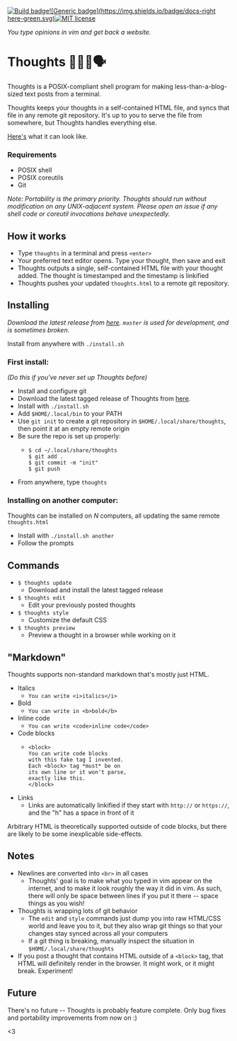 [![Build badge](https://img.shields.io/badge/build-hopeful-green.svg)](https://shields.io/)[![Generic badge](https://img.shields.io/badge/docs-right here-green.svg)](https://shields.io/)[![MIT license](https://img.shields.io/badge/License-MIT-blue.svg)](https://opensource.org/licenses/MIT)

*You type opinions in vim and get back a website.*

# Thoughts :thought_balloon::woman_technologist::speaking_head:

Thoughts is a POSIX-compliant shell program for making less-than-a-blog-sized text posts from a terminal.

Thoughts keeps your thoughts in a self-contained HTML file, and syncs that file in any remote git repository. It's up to you to serve the file from somewhere, but Thoughts handles everything else.

[Here's](https://maren.hup.is/thoughts) what it can look like.

### Requirements

* POSIX shell
* POSIX coreutils
* Git

*Note: Portability is the primary priority. Thoughts should run without modification on any UNIX-adjacent system. Please open an issue if any shell code or coreutil invocations behave unexpectedly.*

## How it works

* Type `thoughts` in a terminal and press `<enter>`
* Your preferred text editor opens. Type your thought, then save and exit
* Thoughts outputs a single, self-contained HTML file with your thought added. The thought is timestamped and the timestamp is linkified
* Thoughts pushes your updated `thoughts.html` to a remote git repository. 

## Installing

*Download the latest release from [here](https://github.com/marenbeam/thoughts/releases). `master` is used for development, and is sometimes broken.*

Install from anywhere with `./install.sh`

### First install:

*(Do this if you've never set up Thoughts before)*
* Install and configure git
* Download the latest tagged release of Thoughts from [here](https://github.com/marenbeam/thoughts/releases).
* Install with `./install.sh`
* Add `$HOME/.local/bin` to your PATH
* Use `git init` to create a git repository in `$HOME/.local/share/thoughts`, then point it at an empty remote origin
* Be sure the repo is set up properly:
  * ```
    $ cd ~/.local/share/thoughts
    $ git add .
    $ git commit -m "init"
    $ git push
    ```
* From anywhere, type `thoughts`

### Installing on another computer:

Thoughts can be installed on *N* computers, all updating the same remote `thoughts.html`

* Install with `./install.sh another`
* Follow the prompts

## Commands

* `$ thoughts update`
  * Download and install the latest tagged release
* `$ thoughts edit`
  * Edit your previously posted thoughts
* `$ thoughts style`
  * Customize the default CSS
* `$ thoughts preview`
  * Preview a thought in a browser while working on it

## "Markdown"

Thoughts supports non-standard markdown that's mostly just HTML.

* Italics
  * `You can write <i>italics</i>`
* Bold
  * `You can write in <b>bold</b>`
* Inline code
  * `You can write <code>inline code</code>`
* Code blocks
  * ```
    <block>
    You can write code blocks
    with this fake tag I invented.
    Each <block> tag *must* be on
    its own line or it won't parse,
    exactly like this.
    </block>
    ```
* Links
  * Links are automatically linkified if they start with `http://` or `https://`, and the "h" has a space in front of it

Arbitrary HTML is theoretically supported outside of code blocks, but there are likely to be some inexplicable side-effects.

## Notes

* Newlines are converted into `<br>` in all cases
  * Thoughts' goal is to make what you typed in vim appear on the internet, and to make it look roughly the way it did in vim. As such, there will only be space between lines if you put it there -- space things as you wish!
* Thoughts is wrapping lots of git behavior
  * The `edit` and `style` commands just dump you into raw HTML/CSS world and leave you to it, but they also wrap git things so that your changes stay synced across all your computers
  * If a git thing is breaking, manually inspect the situation in `$HOME/.local/share/thoughts`
* If you post a thought that contains HTML outside of a `<block>` tag, that HTML will definitely render in the browser. It might work, or it might break. Experiment!

## Future

There's no future -- Thoughts is probably feature complete. Only bug fixes and portability improvements from now on :)

<3
